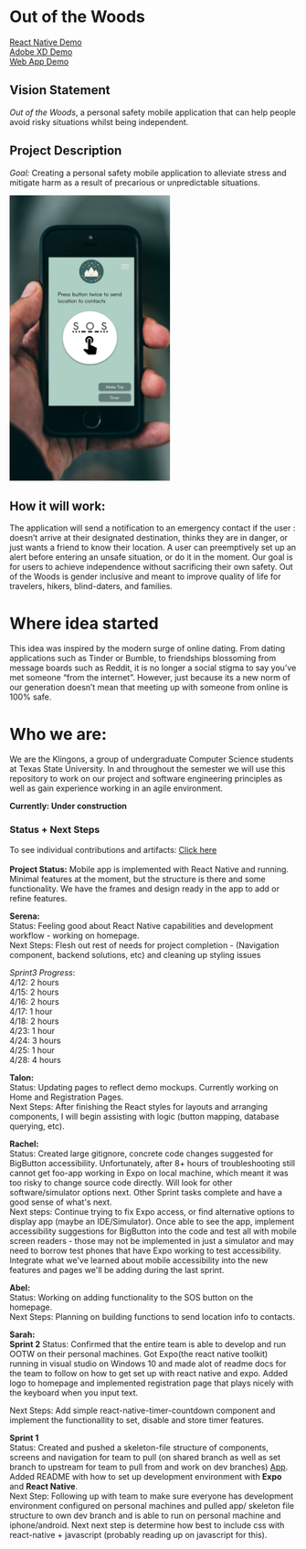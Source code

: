 # Out of the Woods
[React Native Demo](Docs/3398_sprint2_demo.mov) <br>
[Adobe XD Demo](https://xd.adobe.com/view/80b31619-94ac-4041-7646-a40ef9188a47-f682/?fullscreen)<br>
[Web App Demo](https://cs3398-s19-klingon-warriors.github.io/Out-of-the-Woods/)

## Vision Statement

_Out of the Woods_, a personal safety mobile application that can help people avoid risky situations whilst being independent.

## Project Description

_Goal:_ Creating a personal safety mobile application to alleviate stress and mitigate harm as a result of precarious or unpredictable situations.

<img src="Docs/Sprint1/Group 4.png" height="500px">

## How it will work:
The application will send a notification to an emergency contact if the user : doesn’t arrive at their designated destination, thinks they are in danger, or just wants a friend to know their location. A user can preemptively set up an alert before entering an unsafe situation, or do it in the moment. Our goal is for users to achieve independence without sacrificing their own safety. Out of the Woods is gender inclusive and meant to improve quality of life for travelers, hikers, blind-daters, and families.

# Where idea started
This idea was inspired by the modern surge of online dating. From dating applications such as Tinder or Bumble, to friendships blossoming from message boards such as Reddit, it is no longer a social stigma to say you’ve met someone “from the internet”. However, just because its a new norm of our generation doesn’t mean that meeting up with someone from online is 100% safe.


# Who we are:
We are the Klingons, a group of undergraduate Computer Science students at Texas State University. In and throughout the semester we will use this repository to work on our project and software engineering principles as well as gain experience working in an agile environment.

**Currently: Under construction**

### Status + Next Steps
To see individual contributions and artifacts: [Click here](https://github.com/cs3398-s19-klingon-warriors/Out-of-the-Woods/Docs)<br><br>
**Project Status:** Mobile app is implemented with React Native and running. Minimal features at the moment, but the structure is there and some functionality. We have the frames and design ready in the app to add or refine features. 

**Serena:** <br>
Status: Feeling good about React Native capabilities and development workflow - working on homepage. <br>
Next Steps: Flesh out rest of needs for project completion - (Navigation component, backend solutions, etc) and cleaning up styling issues

_Sprint3 Progress_: <br>
4/12: 2 hours <br>
4/15: 2 hours <br>
4/16: 2 hours <br>
4/17: 1 hour  <br>
4/18: 2 hours <br>
4/23: 1 hour  <br>
4/24: 3 hours <br>
4/25: 1 hour  <br>
4/28: 4 hours <br>

**Talon:** <br>
Status: Updating pages to reflect demo mockups. Currently working on Home and Registration Pages.<br>
Next Steps: After finishing the React styles for layouts and arranging components, I will begin assisting with logic (button mapping, database querying, etc).

**Rachel:** <br>
Status: Created large gitignore, concrete code changes suggested for BigButton accessibility. Unfortunately, after 8+ hours of troubleshooting still cannot get foo-app working in Expo on local machine, which meant it was too risky to change source code directly. Will look for other software/simulator options next. Other Sprint tasks complete and have a good sense of what's next.<br>
Next steps: Continue trying to fix Expo access, or find alternative options to display app (maybe an IDE/Simulator). Once able to see the app, implement accessibility suggestions for BigButton into the code and test all with mobile screen readers - those may not be implemented in just a simulator and may need to borrow test phones that have Expo working to test accessibility. Integrate what we've learned about mobile accessibility into the new features and pages we'll be adding during the last sprint.

**Abel:** <br>
Status: Working on adding functionality to the SOS button on the homepage.<br>
Next Steps: Planning on building functions to send location info to contacts.

**Sarah:**<br>
__Sprint 2__
Status: Confirmed that the entire team is able to develop and run OOTW on their personal machines. Got Expo(the react native toolkit) running in visual studio on Windows 10 and made alot of readme docs for the team to follow on how to get set up with react native and expo. Added logo to homepage and implemented registration page that plays nicely with the keyboard when you input text.

Next Steps: Add simple react-native-timer-countdown component and implement the functionallity to set, disable and store timer features.

__Sprint 1__<br>
Status: Created and pushed a skeleton-file structure of components, screens and navigation for team to pull (on shared branch as well as set branch to upstream for team to pull from and work on dev branches) [App](https://github.com/cs3398-s19-klingon-warriors/Out-of-the-Woods/tree/master/App). Added README with how to set up development environment with __Expo__ and __React Native__.
<br>
Next Step: Following up with team to make sure everyone has development environment configured on personal machines and pulled app/ skeleton file structure to own dev branch and is able to run on personal machine and iphone/android. Next next step is determine how best to include css with react-native + javascript (probably reading up on javascript for this). 
